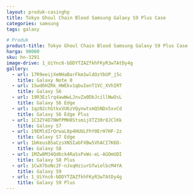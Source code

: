 ```yaml
---
layout: produk-casinghp
title: Tokyo Ghoul Chain Blood Samsung Galaxy S9 Plus Case
categories: samsung
tags: galaxy

# Produk
product-title: Tokyo Ghoul Chain Blood Samsung Galaxy S9 Plus Case
harga: 90000
sku: hn-3291
image-drive: 1_UiYnc6-bDDYTZAZfkhFKyR3wTAtDy4g
gallery:
  - url: 17R9eeijXeNHaBarFkm1wldOzYbUP_j5c
    title: Galaxy Note 8
  - url: 1Swd6HZRk_HWEkv1qbuIenT1VC_XVhIRT
    title: Galaxy S6
  - url: 19R3Ezlrq4awWwLJnvZa0DbJcillNwOsL
    title: Galaxy S6 Edge
  - url: 1qz02chGtkxVU6zVQynwtsmQSNDx5xvCd
    title: Galaxy S6 Edge Plus
  - url: 1C3ZY4D7NWfPMH8StsmijXTZ30r8JClKk
    title: Galaxy S7
  - url: 19EMldIrQrwaL8p4HUULFhY0ErH7HF-2z
    title: Galaxy S7 Edge
  - url: 1bKeusBSaCzsXN5IabFXBwSVhACI7K6D-
    title: Galaxy S8
  - url: 1MZw8M34Qd6ck4RaSsPxWs-eL-AGOmUDI
    title: Galaxy S8 Plus
  - url: 1CwX7boNc2F-nJxqHziurGfwielbcM4YA
    title: Galaxy S9
  - url: 1_UiYnc6-bDDYTZAZfkhFKyR3wTAtDy4g
    title: Galaxy S9 Plus
---
```

